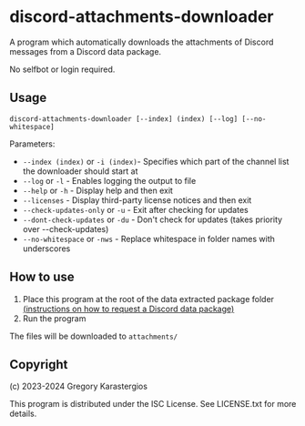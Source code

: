 discord-attachments-downloader
====================================
A program which automatically downloads the attachments of Discord messages from a Discord data package.

No selfbot or login required.

Usage
-------------------------------------
    discord-attachments-downloader [--index] (index) [--log] [--no-whitespace]

Parameters:

* `--index (index)` or `-i (index)`- Specifies which part of the channel list the downloader should start at
* `--log` or `-l` - Enables logging the output to file
* `--help` or `-h` - Display help and then exit
* `--licenses` - Display third-party license notices and then exit
* `--check-updates-only` or `-u` - Exit after checking for updates
* `--dont-check-updates` or `-du` - Don't check for updates (takes priority over --check-updates)
* `--no-whitespace` or `-nws` - Replace whitespace in folder names with underscores

How to use
-------------------------------------
1. Place this program at the root of the data extracted package folder [(instructions on how to request a Discord data package)](https://support.discord.com/hc/en-us/articles/360004957991-Your-Discord-Data-Package)
2. Run the program

The files will be downloaded to `attachments/`

Copyright
-------------------------------------
(c) 2023-2024 Gregory Karastergios

This program is distributed under the ISC License. See LICENSE.txt for more details.